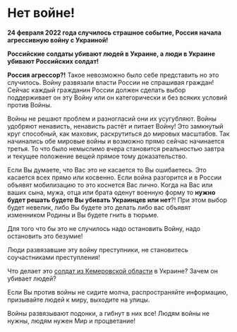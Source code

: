 # Нет войне!

**24 февраля 2022 года случилось страшное событие, Россия начала агрессивную войну с Украиной!**

**Российские солдаты убивают людей в Украине, а люди в Украине убивают Российских солдат!**

**Россия агрессор?!**
Такое невозможно было себе представить но это случилось.
Войну развязали власти России не спрашивая граждан!
Сейчас каждый гражданин России должен сделать выбор поддерживает
он эту Войну или он категорически и без всяких условий против Войны.

Войны не решают проблем и разногласий они их усугубляют. Войны удобряют ненависть,
ненависть растёт и питает Войну! Это замкнутый круг способный, как маховик, раскрутиться
до мировых масштабов. Так начинались обе мировые войны и возможно прямо сейчас
начинается третья. То что было немыслимо вчера становится реальностью завтра и
текущее положение вещей прямое тому доказательство.

Если Вы думаете, что Вас это не касается то Вы ошибаетесь. Это касается всех
прямо или косвенно. Если война разгорится и в России объявят
мобилизацию то это коснется Вас лично. Когда на Вас или ваших сына, мужа, отца
или брата оденут военную форму то **нужно будет решать будете Вы убивать
Украинцев или нет**?!
При этом выбор будет невелик, либо Вы будете это делать либо вас объявят
изменником Родины и Вы будете гнить в тюрьме.

Для того что бы это не случилось надо остановить Войну, надо остановить это безумие!

Люди развязавшие эту войну преступники, не становитесь соучастниками преступления!

Что делает это [солдат из Кемеровской области](https://www.youtube.com/watch?time_continue=2&v=41Ms0y-AWVc&feature=emb_title)
в Украине? Зачем он убивает людей?

Если Вы против войны не сидите молча, распространяйте информацию, призывайте людей
к миру, выходите на улицы.

Войны развязывают подонки, а гибнут в них все! Людям войны не нужны, людям нужен
Мир и процветание!

